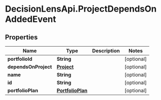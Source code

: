 # DecisionLensApi.ProjectDependsOnAddedEvent

## Properties
Name | Type | Description | Notes
------------ | ------------- | ------------- | -------------
**portfolioId** | **String** |  | [optional] 
**dependsOnProject** | [**Project**](Project.md) |  | [optional] 
**name** | **String** |  | [optional] 
**id** | **String** |  | [optional] 
**portfolioPlan** | [**PortfolioPlan**](PortfolioPlan.md) |  | [optional] 


